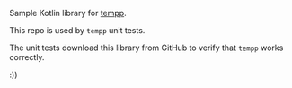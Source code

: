 Sample Kotlin library for [tempp](https://github.com/rtmigo/tempp_py).

This repo is used by `tempp` unit tests.

The unit tests download this library from GitHub to verify that `tempp` works correctly.

:))